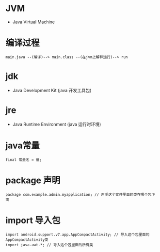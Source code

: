 # JVM
- Java Virtual Machine

# 编译过程
```
main.java --(编译)--> main.class --(在jvm上解释运行)--> run
```

# jdk
- Java Development Kit (java 开发工具包)

# jre
- Java Runtime Environment (java 运行时环境)


# java常量
```
final 常量名 = 值;
```

# package 声明
```
package com.example.admin.myapplication; // 声明这个文件里面的类在哪个包下面
```

# import 导入包
```
import android.support.v7.app.AppCompactActivity; // 导入这个包里面的AppCompactActivity类
import java.awt.*; // 导入这个包里面的所有类
```
